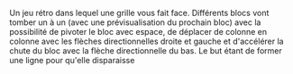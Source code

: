 Un jeu rétro dans lequel une grille vous fait face. Différents blocs vont tomber un à un (avec une prévisualisation du prochain bloc) avec la possibilité de pivoter le bloc avec espace, de déplacer de colonne en colonne avec les flèches directionnelles droite et gauche et d'accélérer la chute du bloc avec la flèche directionnelle du bas. Le but étant de former une ligne pour qu'elle disparaisse
